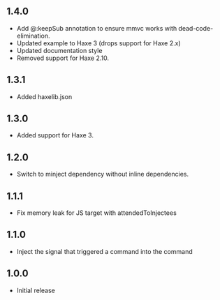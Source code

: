 ## 1.4.0

- Add @:keepSub annotation to ensure mmvc works with dead-code-elimination.
- Updated example to Haxe 3 (drops support for Haxe 2.x)
- Updated documentation style
- Removed support for Haxe 2.10.

## 1.3.1

- Added haxelib.json

## 1.3.0

- Added support for Haxe 3.

## 1.2.0

- Switch to minject dependency without inline dependencies.

## 1.1.1

- Fix memory leak for JS target with attendedToInjectees

## 1.1.0

- Inject the signal that triggered a command into the command

## 1.0.0

- Initial release
